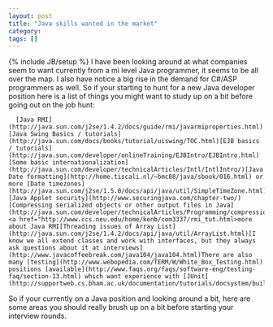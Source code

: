 ```yaml
---
layout: post
title: "Java skills wanted in the market"
category:
tags: []
---
```

{% include JB/setup %}
I have been looking around at what companies seem to want currently from a mi level Java programmer, it seems to be all over the map. I also have notice a big rise in the demand for C#/ASP programmers as well. So if your starting to hunt for a new Java developer position here is a list of things you might want to study up on a bit before going out on the job hunt:

      [Java RMI](http://java.sun.com/j2se/1.4.2/docs/guide/rmi/javarmiproperties.html)[Java Swing Basics / tutorials](http://java.sun.com/docs/books/tutorial/uiswing/TOC.html)[EJB basics / tutorials](http://java.sun.com/developer/onlineTraining/EJBIntro/EJBIntro.html)[Some basic internationalization](http://java.sun.com/developer/technicalArticles/Intl/IntlIntro/)[Java Date formatting](http://home.tiscali.nl/~bmc88/java/sbook/016.html) or more [Date timezones](http://java.sun.com/j2se/1.5.0/docs/api/java/util/SimpleTimeZone.html)[Java Applet security](http://www.securingjava.com/chapter-two/)[Compressing serialized objects or other output files in Java](http://java.sun.com/developer/technicalArticles/Programming/compression/)<a href="http://www.ccs.neu.edu/home/kenb/com3337/rmi_tut.html>more about Java RMI[Threading issues of Array List](http://java.sun.com/j2se/1.4.2/docs/api/java/util/ArrayList.html)[I know we all extend classes and work with interfaces, but they always ask questions about it at interviews](http://www.javacoffeebreak.com/java104/java104.html)There are also many [testing](http://www.webopedia.com/TERM/W/White_Box_Testing.html) positions [available](http://www.faqs.org/faqs/software-eng/testing-faq/section-13.html) which want experience with [JUnit](http://supportweb.cs.bham.ac.uk/documentation/tutorials/docsystem/build/tutorials/junit/junit.html).


So if your currently on a Java position and looking around a bit, here are some areas you should really brush up on a bit before starting your interview rounds.
